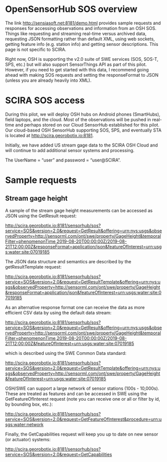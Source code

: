 # OpenSensorHub SOS overview

The link http://sensiasoft.net:8181/demo.html provides sample requests and responses for accessing observations and information from an OSH SOS. Things like requesting and streaming real-time versus archived data, requesting JSON formatting rather than default XML, using web sockets, getting feature info (e.g. station info) and getting sensor descriptions. This page is not specific to SCIRA.

Right now, OSH is supporting the v2.0 suite of SWE services (SOS, SOS-T, SPS, etc.) but will also support SensorThings API as part of this pilot. However, if you need to get started with this data, I recommend going ahead with making SOS requests and setting the responseFormat to JSON (unless you are already heavily into XML).

# SCIRA SOS access

During this pilot, we will deploy OSH hubs on Android phones (SmartHubs), field laptops, and the cloud. Most of the observations will be pushed in real-time and perhaps stored on our Cloud SensorHub established for this pilot. Our cloud-based OSH SensorHub supporting SOS, SPS, and eventually STA is located at  http://scira.georobotix.io:8181. 

Initially, we have added US stream gage data to the SCIRA OSH Cloud and will continue to add additional sensor systems and processing. 

The UserName = “user” and password = “user@SCIRA”.

# Sample requests
## Stream gage height

A sample of the stream gage height measurements can be accessed as JSON using the GetResult request:

http://scira.georobotix.io:8181/sensorhub/sos?service=SOS&version=2.0&request=GetResult&offering=urn:nys:usgs&observedProperty=http://sensorml.com/ont/swe/property/GageHeight&temporalFilter=phenomenonTime,2019-08-20T00:00:00Z/2019-08-21T12:00:00Z&responseFormat=application/json&featureOfInterest=urn:usgs:water:site:07019185

The JSON data structure and semantics are described by the getResultTemplate request:

http://scira.georobotix.io:8181/sensorhub/sos?service=SOS&version=2.0&request=GetResultTemplate&offering=urn:nys:usgs&observedProperty=http://sensorml.com/ont/swe/property/GageHeight&responseFormat=application/json&featureOfInterest=urn:usgs:water:site:07019185

As an alternative response format one can receive the data as more efficient CSV data by using the default data stream:

http://scira.georobotix.io:8181/sensorhub/sos?service=SOS&version=2.0&request=GetResult&offering=urn:nys:usgs&observedProperty=http://sensorml.com/ont/swe/property/GageHeight&temporalFilter=phenomenonTime,2019-08-20T00:00:00Z/2019-08-21T12:00:00Z&featureOfInterest=urn:usgs:water:site:07019185

which is described using the SWE Common Data standard:

http://scira.georobotix.io:8181/sensorhub/sos?service=SOS&version=2.0&request=GetResultTemplate&offering=urn:nys:usgs&observedProperty=http://sensorml.com/ont/swe/property/GageHeight&featureOfInterest=urn:usgs:water:site:07019185


OSH/SWE can support a large network of sensor stations (100s - 10,000s). These are treated as features and can be accessed in SWE using the GetFeatureOfInterest request (note you can receive one or all or filter by id, by bounding box, etc.):

http://scira.georobotix.io:8181/sensorhub/sos?service=SOS&version=2.0&request=GetFeatureOfInterest&procedure=urn:usgs:water:network

Finally, the GetCapabilities request will keep you up to date on new sensor (or actuator) systems:

http://scira.georobotix.io:8181/sensorhub/sos?service=SOS&version=2.0&request=GetCapabilities
